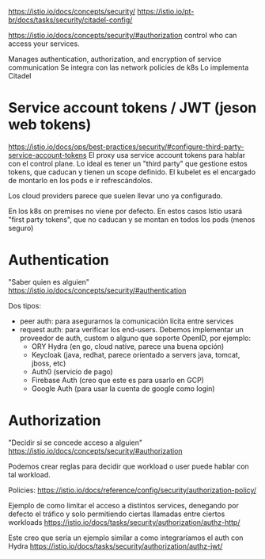 https://istio.io/docs/concepts/security/
https://istio.io/pt-br/docs/tasks/security/citadel-config/

https://istio.io/docs/concepts/security/#authorization
control who can access your services.

Manages authentication, authorization, and encryption of service communication
Se integra con las network policies de k8s
Lo implementa Citadel


# Service account tokens / JWT (jeson web tokens)
https://istio.io/docs/ops/best-practices/security/#configure-third-party-service-account-tokens
El proxy usa service account tokens para hablar con el control plane.
Lo ideal es tener un "third party" que gestione estos tokens, que caducan y tienen un scope definido.
El kubelet es el encargado de montarlo en los pods e ir refrescándolos.

Los cloud providers parece que suelen llevar uno ya configurado.

En los k8s on premises no viene por defecto.
En estos casos Istio usará "first party tokens", que no caducan y se montan en todos los pods (menos seguro)



# Authentication
"Saber quien es alguien"
https://istio.io/docs/concepts/security/#authentication

Dos tipos:
 - peer auth: para asegurarnos la comunicación lícita entre services
 - request auth: para verificar los end-users. Debemos implementar un proveedor de auth, custom o alguno que soporte OpenID, por ejemplo:
   - ORY Hydra (en go, cloud native, parece una buena opción)
   - Keycloak (java, redhat, parece orientado a servers java, tomcat, jboss, etc)
   - Auth0 (servicio de pago)
   - Firebase Auth (creo que este es para usarlo en GCP)
   - Google Auth (para usar la cuenta de google como login)




# Authorization
"Decidir si se concede acceso a alguien"
https://istio.io/docs/concepts/security/#authorization

Podemos crear reglas para decidir que workload o user puede hablar con tal workload.

Policies: https://istio.io/docs/reference/config/security/authorization-policy/


Ejemplo de como limitar el acceso a distintos services, denegando por defecto el tráfico y solo permitiendo ciertas llamadas entre ciertos workloads
https://istio.io/docs/tasks/security/authorization/authz-http/


Este creo que sería un ejemplo similar a como integraríamos el auth con Hydra
https://istio.io/docs/tasks/security/authorization/authz-jwt/
